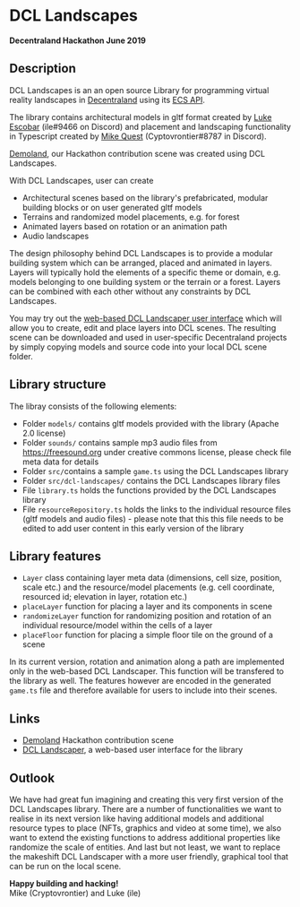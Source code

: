 # DCL Landscapes
**Decentraland Hackathon June 2019**

## Description
DCL Landscapes is an an open source Library for programming virtual reality landscapes in <a href="http://www.decentraland.org">Decentraland</a> using its <a href="https://github.com/decentraland/ecs-reference">ECS API</a>. 

The library contains architectural models in gltf format created by <a href="https://github.com/iillee">Luke Escobar</a> (ile#9466 on Discord) and placement and landscaping functionality in Typescript created by <a href="https://github.com/vrontier">Mike Quest</a> (Cyptovrontier#8787 in Discord).

<a href="http://www.cryptoquest.io:8090">Demoland</a>, our Hackathon contribution scene was created using DCL Landscapes.

With DCL Landscapes, user can create 

* Architectural scenes based on the library's prefabricated, modular building blocks or on user generated gltf models
* Terrains and randomized model placements, e.g. for forest 
* Animated layers based on rotation or an animation path
* Audio landscapes

The design philosophy behind  DCL Landscapes is to provide a modular building system which can be arranged, placed and animated in layers. Layers will typically hold the elements of a specific theme or domain, e.g. models belonging to one building system or the terrain or a forest. Layers can be combined with each other without any constraints by DCL Landscapes.   

You may try out the <a href="http://www.cryptoquest.io/dcl-landscapes/">web-based DCL Landscaper user interface</a> which will allow you to create, edit and place layers into DCL scenes. The resulting scene can be downloaded and used in user-specific Decentraland projects by simply copying models and source code into your local DCL scene folder.

## Library structure
The libray consists of the following elements:
* Folder `models/` contains gltf models provided with the library (Apache 2.0 license)
* Folder `sounds/` contains sample mp3 audio files from <a href="https://freesound.org">https://freesound.org</a> under creative commons license, please check file meta data for details  
* Folder `src/`contains a sample `game.ts` using the DCL Landscapes library
* Folder `src/dcl-landscapes/` contains the DCL Landscapes library files
 * File `library.ts` holds the functions provided by the DCL Landscapes library
 * File `resourceRepository.ts` holds the links to the individual resource files (gltf models and audio files) - please note that this this file needs to be edited to add user content in this early version of the library

## Library features
* `Layer` class containing layer meta data (dimensions, cell size, position, scale etc.) and the resource/model placements (e.g. cell coordinate, resourced id; elevation in layer, rotation etc.)
* `placeLayer` function for placing a layer and its components in scene
* `randomizeLayer` function for randomizing position and rotation of an individual resource/model within the cells of a layer
* `placeFloor` function for placing a simple floor tile on the ground of a scene

In its current version, rotation and animation along a path are implemented only in the web-based DCL Landscaper. This function will be transfered to the library as well. The features however are encoded in the generated `game.ts` file and therefore available for users to include into their scenes.

## Links
* <a href="http://www.cryptoquest.io:8090">Demoland</a> Hackathon contribution scene
* <a href="http://www.cryptoquest.io/dcl-landscapes/">DCL Landscaper</a>, a web-based user interface for the library

## Outlook
We have had great fun imagining and creating this very first version of the DCL Landscapes library. There are a number of functionalities we want to realise in its next version like having additional models and additional resource types to place (NFTs, graphics and video at some time), we also want to extend the existing functions to address additional properties like randomize the scale of entities. And last but not least, we want to replace the makeshift DCL Landscaper with a more user friendly, graphical tool that can be run on the local scene.   

**Happy building and hacking!**<br/>
Mike (Cryptovrontier) and Luke (ile)
